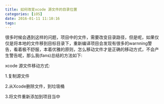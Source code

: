 ```yaml
---
title: 如何改变xcode 源文件的目录位置
categories: [iOS]
date: 2016-01-11 11:10:16
tags:
---
```


很多时候会遇到这样的问题，项目中的文件，需要改变目录路径，但是呢，如果仅仅是将本地的文件移到目标目录下，重新编译项目会发现有很多的warnning警告，看着极不舒服，本着优雅的原则，怎么移动文件才是正确的移动方式，不会产生警告呢，那么我(fans)总结的方法如下:

<span class="s1">xcode </span>源文件移动方式:

1.复制源文件

2.从Xcode删除文件，到垃圾桶

3.将文件重新添加到项目当中